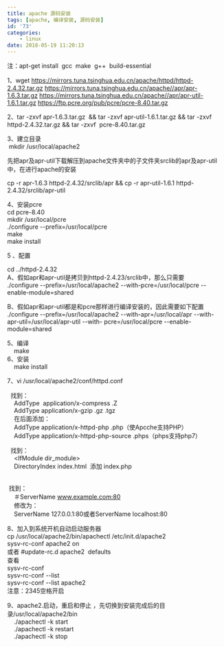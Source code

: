 ```yaml
---
title: apache 源码安装
tags: [apache, 编译安装, 源码安装]
id: '73'
categories:
    - linux
date: 2018-05-19 11:20:13
---
```


  
  
注：apt-get install  gcc  make  g++  build-essential   
  
1、wget https://mirrors.tuna.tsinghua.edu.cn/apache/httpd/httpd-2.4.32.tar.gz https://mirrors.tuna.tsinghua.edu.cn/apache//apr/apr-1.6.3.tar.gz https://mirrors.tuna.tsinghua.edu.cn/apache//apr/apr-util-1.6.1.tar.gz https://ftp.pcre.org/pub/pcre/pcre-8.40.tar.gz  
  
2、tar -zxvf apr-1.6.3.tar.gz  && tar -zxvf apr-util-1.6.1.tar.gz && tar -zxvf httpd-2.4.32.tar.gz && tar -zxvf  pcre-8.40.tar.gz  
  
3、建立目录  
 mkdir /usr/local/apache2  
  
先把apr及apr-util下载解压到apache文件夹中的子文件夹srclib的apr及apr-util中，在进行apache的安装  
  
cp -r apr-1.6.3 httpd-2.4.32/srclib/apr && cp -r apr-util-1.6.1 httpd-2.4.32/srclib/apr-util  
  
4、安装pcre  
cd pcre-8.40   
mkdir /usr/local/pcre  
./configure --prefix=/usr/local/pcre  
make  
make install  
  
5 、配置  
  
cd ../httpd-2.4.32   
A、假如apr和apr-util是拷贝到httpd-2.4.23/srclib中，那么只需要  
./configure --prefix=/usr/local/apache2 --with-pcre=/usr/local/pcre --enable-module=shared  
  
B、假如apr和apr-util都是和pcre那样进行编译安装的，因此需要如下配置  
./configure --prefix=/usr/local/apache2 --with-apr=/usr/local/apr --with-apr-util=/usr/local/apr-util --with- pcre=/usr/local/pcre --enable-module=shared  
  
5、编译  
    make      
6、安装  
    make install  
  
7、vi /usr/local/apache2/conf/httpd.conf   
  
  找到：  
    AddType  application/x-compress .Z  
    AddType application/x-gzip .gz .tgz  
    在后面添加：  
    AddType application/x-httpd-php .php（使Apcche支持PHP）  
    AddType application/x-httpd-php-source .phps（phps支持php7）  
  
  找到：  
    <IfModule dir\_module>  
    DirectoryIndex index.html  添加 index.php  
    </IfModule>   
  
 找到：  
    ＃ServerName www.example.com:80  
    修改为：  
    ServerName 127.0.0.1:80或者ServerName localhost:80  
  
  
8、加入到系统开机自动启动服务器  
cp /usr/local/apache2/bin/apachectl /etc/init.d/apache2  
sysv-rc-conf apache2 on   
或者 #update-rc.d apache2  defaults  
查看  
sysv-rc-conf  
sysv-rc-conf --list  
sysv-rc-conf --list apache2    
注意：2345空格开启  
  
9、apache2.启动，重启和停止 ，先切换到安装完成后的目录/usr/local/apache2/bin  
    ./apachectl -k start  
    ./apachectl -k restart  
    ./apachectl -k stop